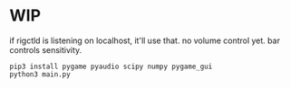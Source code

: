 WIP
==

if rigctld is listening on localhost, it'll use that. no volume control yet. bar controls sensitivity.

```
pip3 install pygame pyaudio scipy numpy pygame_gui
python3 main.py
```

